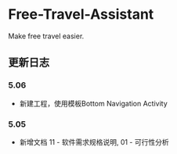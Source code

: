 # Free-Travel-Assistant
Make free travel easier.
## 更新日志
### 5.06
- 新建工程，使用模板Bottom Navigation Activity
### 5.05
- 新增文档 11 \- 软件需求规格说明, 01 \- 可行性分析
